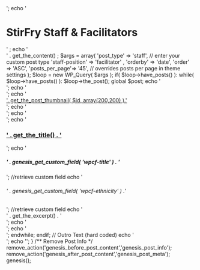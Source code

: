 
<?php
 
/**
 * Template Name: Staff Archive
 * Description: Used as a page template to show page contents, followed by a loop through a CPT archive  
 */
 
remove_action ('genesis_loop', 'genesis_do_loop'); // Remove the standard loop
add_action( 'genesis_loop', 'custom_do_loop' ); // Add custom loop
 
function custom_do_loop() {
    	
	// Intro Text (from page content)
	echo '<div class="page hentry entry">';
        echo '<h1>StirFry Staff &amp; Facilitators</h1>' ;
	echo '<div class="entry-content">' . get_the_content() ;


	$args = array(
		'post_type' => 'staff', // enter your custom post type
                'staff-position' => 'facilitator' ,
		'orderby' => 'date',
		'order' => 'ASC',
		'posts_per_page'=> '45',  // overrides posts per page in theme settings
	);
	$loop = new WP_Query( $args );
	if( $loop->have_posts() ):
				
		while( $loop->have_posts() ): $loop->the_post(); global $post;
 
echo '<div class="allibox" >';
			echo '<div class="one-fourth first">';
			echo '<div class="staff-image"><a class="more-link" href="' . get_permalink() . '">'. get_the_post_thumbnail( $id, array(200,200) ).'</a></div>';
		
                     
			echo '</div>';	
			echo '<div class="three-fourths">';
			echo '<h3><a class="more-link" href="' . get_permalink() . '">' . get_the_title() . '</a></h3>';   
                        echo '<h5>' . genesis_get_custom_field( 'wpcf-title' ) . '</h5>'; //retrieve custom field   
                        echo '<h6>' . genesis_get_custom_field( 'wpcf-ethnicity' ) .'</h6>'; //retrieve custom field
			echo '<div class="bio_box">' . get_the_excerpt() . '</div>';

			echo '</div>'; 
echo '</div>';
		

		endwhile;
	
		
	endif;
	
	
	
	// Outro Text (hard coded)
	
	echo '</div><!-- end .entry-content -->';
	echo '</div><!-- end .page .hentry .entry -->';
}
	
/** Remove Post Info */
remove_action('genesis_before_post_content','genesis_post_info');
remove_action('genesis_after_post_content','genesis_post_meta');
 
genesis();
